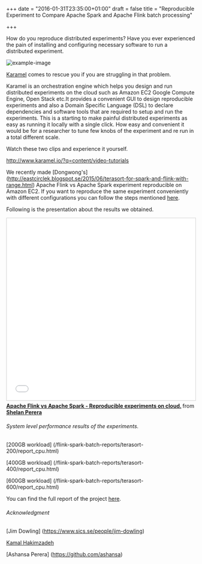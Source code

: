 +++
date = "2016-01-31T23:35:00+01:00"
draft = false
title = "Reproducible Experiment to Compare Apache Spark and Apache Flink batch processing"

+++

How do you reproduce distributed experiments? Have you ever experienced the pain of installing and configuring necessary 
software to run a distributed experiment.

<img src="/images/tired-of-writing.gif" alt="example-image" class="img-rounded img-responsive">



[Karamel](http://karamel.io) comes to rescue you if you are struggling in that problem.
 
 Karamel is an orchestration engine which helps you design and run distributed experiments on the cloud such as Amazon EC2
 Google Compute Engine, Open Stack etc.It provides a convenient GUI to design reproducible experiments and also a Domain Specific Language (DSL) 
 to declare dependencies and software tools that are required to setup and run the experiments.
 This is a starting to make painful distributed experiments as easy as running it locally with a single click. How easy
 and convenient it would be for a  researcher to tune few knobs of the experiment and re run in a total different scale.
 
 Watch these two clips and experience it yourself.
 
 http://www.karamel.io/?q=content/video-tutorials
 
We recently made [Dongwong's] (http://eastcirclek.blogspot.se/2015/06/terasort-for-spark-and-flink-with-range.html) Apache Flink
 vs Apache Spark experiment reproducible on Amazon EC2. If you want to reproduce the same experiment conveniently with
 different configurations you can follow the steps mentioned [here](https://github.com/karamel-lab/batch-processing-comparison).


Following is the presentation about the results we obtained.

<iframe src="//www.slideshare.net/slideshow/embed_code/key/iORw4on0Oy1WZI" width="595" height="485" frameborder="0" marginwidth="0" marginheight="0" scrolling="no" style="border:1px solid #CCC; border-width:1px; margin-bottom:5px; max-width: 100%;" allowfullscreen> </iframe> <div style="margin-bottom:5px"> <strong> <a href="//www.slideshare.net/shelan1/apache-flink-vs-apache-spark-reproducible-experiments-on-cloud" title="Apache Flink vs Apache Spark - Reproducible experiments on cloud." target="_blank">Apache Flink vs Apache Spark - Reproducible experiments on cloud.</a> </strong> from <strong><a href="//www.slideshare.net/shelan1" target="_blank">Shelan Perera</a></strong> </div>


<h6>System level performance results of the experiments.</h6>

[200GB workload] (/flink-spark-batch-reports/terasort-200/report_cpu.html)

[400GB workload] (/flink-spark-batch-reports/terasort-400/report_cpu.html)

[600GB workload] (/flink-spark-batch-reports/terasort-600/report_cpu.html)

You can find the full report of the project [here](https://www.scribd.com/doc/297923938/Apache-Spark-vs-Apache-Flink-Reproducible-Experiments-on-cloud).

<h6> Acknowledgment </h6>

[Jim Dowling] (https://www.sics.se/people/jim-dowling)

[Kamal Hakimzadeh](https://github.com/kamalhakim)

[Ashansa Perera] (https://github.com/ashansa)